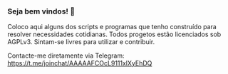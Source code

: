 ### Seja bem vindos! 👋

Coloco aqui alguns dos scripts e programas que tenho construído para resolver necessidades cotidianas. Todos progetos estão licenciados sob AGPLv3. Sintam-se livres para utilizar e contribuir.

Contacte-me diretamente via Telegram: https://t.me/joinchat/AAAAAFCOcL9111xlXyEhDQ        


<!--
**bwb0de/bwb0de** is a ✨ _special_ ✨ repository because its `README.md` (this file) appears on your GitHub profile.

Here are some ideas to get you started:

- 🔭 I’m currently working on ...
- 🌱 I’m currently learning ...
- 👯 I’m looking to collaborate on ...
- 🤔 I’m looking for help with ...
- 💬 Ask me about ...
- 📫 How to reach me: ...
- 😄 Pronouns: ...
- ⚡ Fun fact: ...
-->
